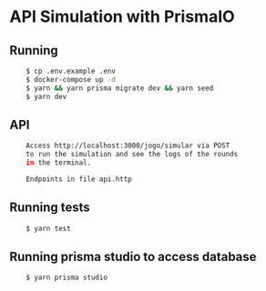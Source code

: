 # API Simulation with PrismaIO

## Running

```bash
    $ cp .env.example .env
    $ docker-compose up -d
    $ yarn && yarn prisma migrate dev && yarn seed
    $ yarn dev
```

## API

```bash
    Access http://localhost:3000/jogo/simular via POST
    to run the simulation and see the logs of the rounds
    in the terminal.

    Endpoints in file api.http
```

## Running tests

```bash
    $ yarn test
```

## Running prisma studio to access database

```bash
    $ yarn prisma studio
```